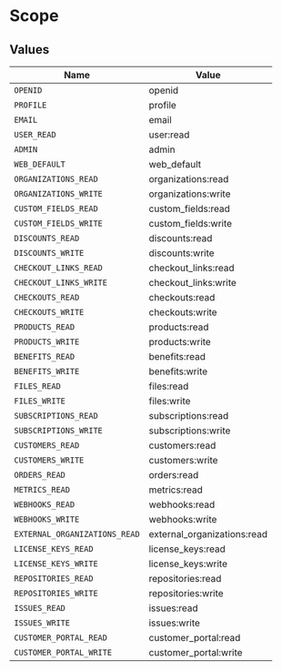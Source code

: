 # Scope


## Values

| Name                          | Value                         |
| ----------------------------- | ----------------------------- |
| `OPENID`                      | openid                        |
| `PROFILE`                     | profile                       |
| `EMAIL`                       | email                         |
| `USER_READ`                   | user:read                     |
| `ADMIN`                       | admin                         |
| `WEB_DEFAULT`                 | web_default                   |
| `ORGANIZATIONS_READ`          | organizations:read            |
| `ORGANIZATIONS_WRITE`         | organizations:write           |
| `CUSTOM_FIELDS_READ`          | custom_fields:read            |
| `CUSTOM_FIELDS_WRITE`         | custom_fields:write           |
| `DISCOUNTS_READ`              | discounts:read                |
| `DISCOUNTS_WRITE`             | discounts:write               |
| `CHECKOUT_LINKS_READ`         | checkout_links:read           |
| `CHECKOUT_LINKS_WRITE`        | checkout_links:write          |
| `CHECKOUTS_READ`              | checkouts:read                |
| `CHECKOUTS_WRITE`             | checkouts:write               |
| `PRODUCTS_READ`               | products:read                 |
| `PRODUCTS_WRITE`              | products:write                |
| `BENEFITS_READ`               | benefits:read                 |
| `BENEFITS_WRITE`              | benefits:write                |
| `FILES_READ`                  | files:read                    |
| `FILES_WRITE`                 | files:write                   |
| `SUBSCRIPTIONS_READ`          | subscriptions:read            |
| `SUBSCRIPTIONS_WRITE`         | subscriptions:write           |
| `CUSTOMERS_READ`              | customers:read                |
| `CUSTOMERS_WRITE`             | customers:write               |
| `ORDERS_READ`                 | orders:read                   |
| `METRICS_READ`                | metrics:read                  |
| `WEBHOOKS_READ`               | webhooks:read                 |
| `WEBHOOKS_WRITE`              | webhooks:write                |
| `EXTERNAL_ORGANIZATIONS_READ` | external_organizations:read   |
| `LICENSE_KEYS_READ`           | license_keys:read             |
| `LICENSE_KEYS_WRITE`          | license_keys:write            |
| `REPOSITORIES_READ`           | repositories:read             |
| `REPOSITORIES_WRITE`          | repositories:write            |
| `ISSUES_READ`                 | issues:read                   |
| `ISSUES_WRITE`                | issues:write                  |
| `CUSTOMER_PORTAL_READ`        | customer_portal:read          |
| `CUSTOMER_PORTAL_WRITE`       | customer_portal:write         |